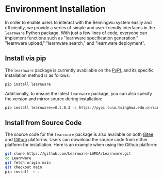 # Environment Installation

In order to enable users to interact with the Beimingwu system easily and efficiently, we provide a series of simple and user-friendly interfaces in the `learnware` Python package. With just a few lines of code, everyone can implement functions such as "learnware specification generation," "learnware upload," "learnware search," and "learnware deployment".

## Install via pip

The `learnware` package is currently avabilable on the [PyPI](https://pypi.org/project/learnware/), and its specific installation method is as follows:
```bash
pip install learnware
```

Additionally, to ensure the latest `learnware` package, you can also specify the version and mirror source during installation:
```bash
pip install learnware==0.2.0.3 -i https://pypi.tuna.tsinghua.edu.cn/simple
```

## Install from Source Code

The source code for the `learnware` package is also available on both [Gitee](https://gitee.com/Learnware-LAMDA/Learnware) and [Github](https://github.com/Learnware-LAMDA/Learnware) platforms. Users can download the source code from either platform for installation. Here is an example when using the Github platform:
```bash
git clone https://github.com/Learnware-LAMDA/Learnware.git
cd Learnware
git fetch origin main
git checkout main
pip install -e .
```